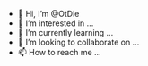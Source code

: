 - 👋 Hi, I’m @OtDie
- 👀 I’m interested in ...
- 🌱 I’m currently learning ...
- 💞️ I’m looking to collaborate on ...
- 📫 How to reach me ...

<!---
OtDie/OtDie is a ✨ special ✨ repository because its `README.md` (this file) appears on your GitHub profile.
You can click the Preview link to take a look at your changes.
--->
